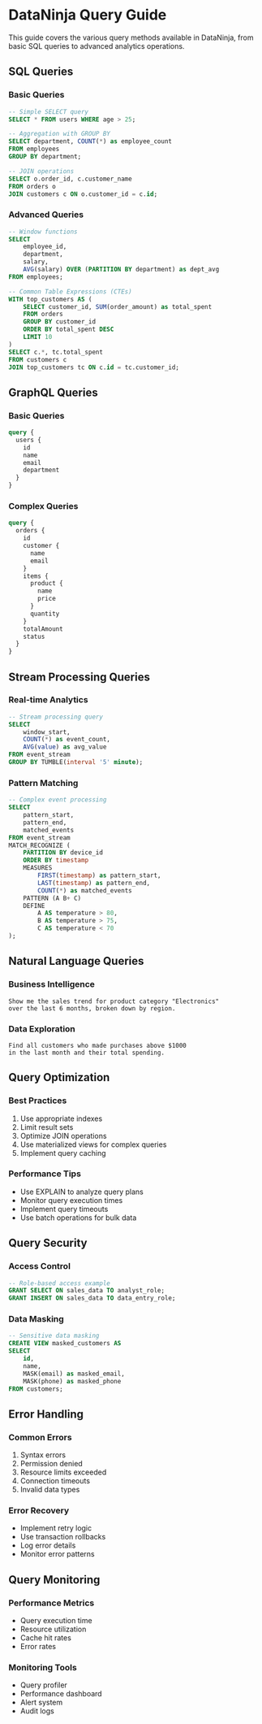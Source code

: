 # DataNinja Query Guide

This guide covers the various query methods available in DataNinja, from basic SQL queries to advanced analytics operations.

## SQL Queries

### Basic Queries
```sql
-- Simple SELECT query
SELECT * FROM users WHERE age > 25;

-- Aggregation with GROUP BY
SELECT department, COUNT(*) as employee_count 
FROM employees 
GROUP BY department;

-- JOIN operations
SELECT o.order_id, c.customer_name 
FROM orders o 
JOIN customers c ON o.customer_id = c.id;
```

### Advanced Queries
```sql
-- Window functions
SELECT 
    employee_id,
    department,
    salary,
    AVG(salary) OVER (PARTITION BY department) as dept_avg
FROM employees;

-- Common Table Expressions (CTEs)
WITH top_customers AS (
    SELECT customer_id, SUM(order_amount) as total_spent
    FROM orders
    GROUP BY customer_id
    ORDER BY total_spent DESC
    LIMIT 10
)
SELECT c.*, tc.total_spent
FROM customers c
JOIN top_customers tc ON c.id = tc.customer_id;
```

## GraphQL Queries

### Basic Queries
```graphql
query {
  users {
    id
    name
    email
    department
  }
}
```

### Complex Queries
```graphql
query {
  orders {
    id
    customer {
      name
      email
    }
    items {
      product {
        name
        price
      }
      quantity
    }
    totalAmount
    status
  }
}
```

## Stream Processing Queries

### Real-time Analytics
```sql
-- Stream processing query
SELECT 
    window_start,
    COUNT(*) as event_count,
    AVG(value) as avg_value
FROM event_stream
GROUP BY TUMBLE(interval '5' minute);
```

### Pattern Matching
```sql
-- Complex event processing
SELECT 
    pattern_start,
    pattern_end,
    matched_events
FROM event_stream
MATCH_RECOGNIZE (
    PARTITION BY device_id
    ORDER BY timestamp
    MEASURES
        FIRST(timestamp) as pattern_start,
        LAST(timestamp) as pattern_end,
        COUNT(*) as matched_events
    PATTERN (A B+ C)
    DEFINE
        A AS temperature > 80,
        B AS temperature > 75,
        C AS temperature < 70
);
```

## Natural Language Queries

### Business Intelligence
```text
Show me the sales trend for product category "Electronics" 
over the last 6 months, broken down by region.
```

### Data Exploration
```text
Find all customers who made purchases above $1000 
in the last month and their total spending.
```

## Query Optimization

### Best Practices
1. Use appropriate indexes
2. Limit result sets
3. Optimize JOIN operations
4. Use materialized views for complex queries
5. Implement query caching

### Performance Tips
- Use EXPLAIN to analyze query plans
- Monitor query execution times
- Implement query timeouts
- Use batch operations for bulk data

## Query Security

### Access Control
```sql
-- Role-based access example
GRANT SELECT ON sales_data TO analyst_role;
GRANT INSERT ON sales_data TO data_entry_role;
```

### Data Masking
```sql
-- Sensitive data masking
CREATE VIEW masked_customers AS
SELECT 
    id,
    name,
    MASK(email) as masked_email,
    MASK(phone) as masked_phone
FROM customers;
```

## Error Handling

### Common Errors
1. Syntax errors
2. Permission denied
3. Resource limits exceeded
4. Connection timeouts
5. Invalid data types

### Error Recovery
- Implement retry logic
- Use transaction rollbacks
- Log error details
- Monitor error patterns

## Query Monitoring

### Performance Metrics
- Query execution time
- Resource utilization
- Cache hit rates
- Error rates

### Monitoring Tools
- Query profiler
- Performance dashboard
- Alert system
- Audit logs
